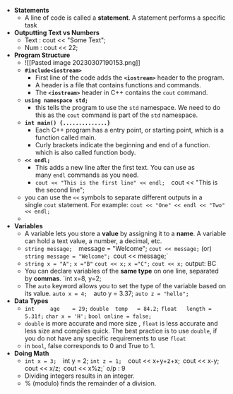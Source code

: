 - **Statements**
	- A line of code is called a **statement**. A statement performs a specific task
- **Outputting Text vs Numbers**
	- Text : cout << "Some Text";
	- Num : cout << 22;
- **Program Structure**
	- ![[Pasted image 20230307190153.png]]
	- **`#include<iostream>`**
		- First line of the code adds the **`<iostream>`** header to the program.
		- A header is a file that contains functions and commands.
		- The **`<iostream>`** header in C++ contains the `cout` command.
	- **`using namespace std;`**
		- this tells the program to use the `std` namespace. We need to do this as the `cout` command is part of the `std` namespace.
	- **`int main() {..............}`**
		- Each C++ program has a entry point, or starting point, which is a function called main.
		- Curly brackets indicate the beginning and end of a function. which is also called function body.
	- **`<< endl;`**
		- This adds a new line after the first text. You can use as many `endl` commands as you need.
		- `cout << "This is the first line" << endl; 
		    `cout << "This is the second line";
	- you can use the `<<` symbols to separate different outputs in a single `cout` statement. For example: `cout << "One" << endl << "Two" << endl;`
	- 
- **Variables**
	- A variable lets you store a **value** by assigning it to a **name**. A variable can hold a text value, a number, a decimal, etc.
	- `string message; 
	    `message = "Welcome";
	    `cout << message;`
	    (or)
	    `string message = "Welcome";
	    `cout << message;`
	- `string x = "A";`
	    `x ="B"`
	    `cout << x;`
	    `x ="C";`
	    `cout << x;`
	    output: BC
	- You can declare variables of the **same type** on one line, separated by **commas**.
	    `int x=8, y=2; 
	- The `auto` keyword allows you to set the type of the variable based on its value.
	    `auto x = 4; 
	    `auto y = 3.37; 
	    `auto z = "hello";`
- **Data Types**
	- `int     age    = 29;`
	    `double  temp   = 84.2;`
	    `float   length = 5.31f;`
	    `char x = 'H';`
	    `bool online = false;`
	- `double` is more accurate and more size , `float` is less accurate and less size and compiles quick. The best practice is to use `double`, if you do not have any specific requirements to use `float`
	- in `bool`, false corresponds to 0 and True to 1.
- **Doing Math**
	- `int x = 3; 
	    `int y = 2; 
	    `int z = 1; 
	    `cout << x+y+z+x;`
	    `cout << x-y;`
	    `cout << x/z;`
	    `cout << x%z;`
	    o/p : 9
	- Dividing integers results in an integer. 
	- % (modulo) finds the remainder of a division.